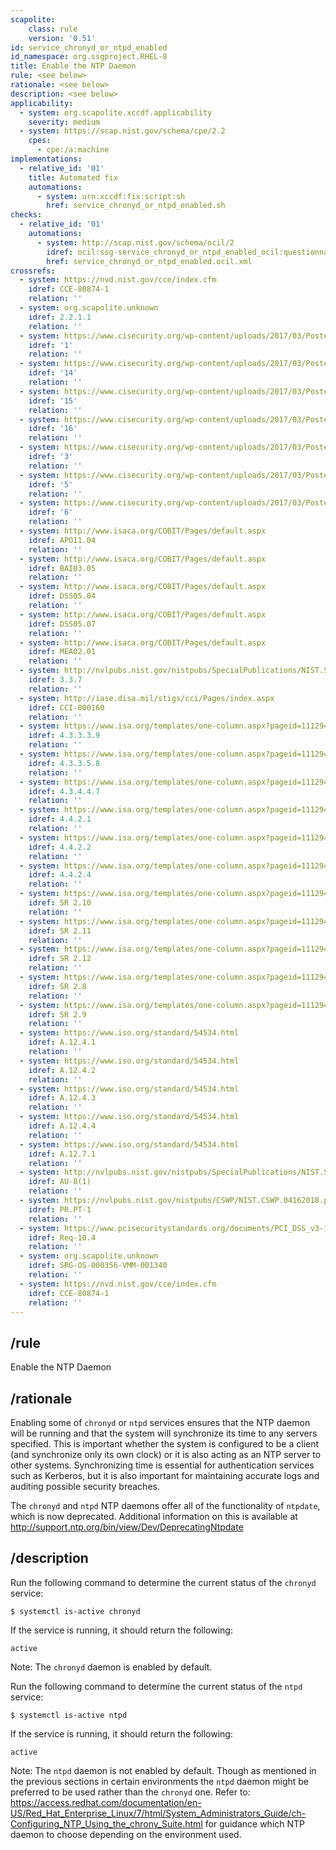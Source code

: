 ```yaml
---
scapolite:
    class: rule
    version: '0.51'
id: service_chronyd_or_ntpd_enabled
id_namespace: org.ssgproject.RHEL-8
title: Enable the NTP Daemon
rule: <see below>
rationale: <see below>
description: <see below>
applicability:
  - system: org.scapolite.xccdf.applicability
    severity: medium
  - system: https://scap.nist.gov/schema/cpe/2.2
    cpes:
      - cpe:/a:machine
implementations:
  - relative_id: '01'
    title: Automated fix
    automations:
      - system: urn:xccdf:fix:script:sh
        href: service_chronyd_or_ntpd_enabled.sh
checks:
  - relative_id: '01'
    automations:
      - system: http://scap.nist.gov/schema/ocil/2
        idref: ocil:ssg-service_chronyd_or_ntpd_enabled_ocil:questionnaire:1
        href: service_chronyd_or_ntpd_enabled.ocil.xml
crossrefs:
  - system: https://nvd.nist.gov/cce/index.cfm
    idref: CCE-80874-1
    relation: ''
  - system: org.scapolite.unknown
    idref: 2.2.1.1
    relation: ''
  - system: https://www.cisecurity.org/wp-content/uploads/2017/03/Poster_Winter2016_CSCs.pdf
    idref: '1'
    relation: ''
  - system: https://www.cisecurity.org/wp-content/uploads/2017/03/Poster_Winter2016_CSCs.pdf
    idref: '14'
    relation: ''
  - system: https://www.cisecurity.org/wp-content/uploads/2017/03/Poster_Winter2016_CSCs.pdf
    idref: '15'
    relation: ''
  - system: https://www.cisecurity.org/wp-content/uploads/2017/03/Poster_Winter2016_CSCs.pdf
    idref: '16'
    relation: ''
  - system: https://www.cisecurity.org/wp-content/uploads/2017/03/Poster_Winter2016_CSCs.pdf
    idref: '3'
    relation: ''
  - system: https://www.cisecurity.org/wp-content/uploads/2017/03/Poster_Winter2016_CSCs.pdf
    idref: '5'
    relation: ''
  - system: https://www.cisecurity.org/wp-content/uploads/2017/03/Poster_Winter2016_CSCs.pdf
    idref: '6'
    relation: ''
  - system: http://www.isaca.org/COBIT/Pages/default.aspx
    idref: APO11.04
    relation: ''
  - system: http://www.isaca.org/COBIT/Pages/default.aspx
    idref: BAI03.05
    relation: ''
  - system: http://www.isaca.org/COBIT/Pages/default.aspx
    idref: DSS05.04
    relation: ''
  - system: http://www.isaca.org/COBIT/Pages/default.aspx
    idref: DSS05.07
    relation: ''
  - system: http://www.isaca.org/COBIT/Pages/default.aspx
    idref: MEA02.01
    relation: ''
  - system: http://nvlpubs.nist.gov/nistpubs/SpecialPublications/NIST.SP.800-171.pdf
    idref: 3.3.7
    relation: ''
  - system: http://iase.disa.mil/stigs/cci/Pages/index.aspx
    idref: CCI-000160
    relation: ''
  - system: https://www.isa.org/templates/one-column.aspx?pageid=111294&productId=116731
    idref: 4.3.3.3.9
    relation: ''
  - system: https://www.isa.org/templates/one-column.aspx?pageid=111294&productId=116731
    idref: 4.3.3.5.8
    relation: ''
  - system: https://www.isa.org/templates/one-column.aspx?pageid=111294&productId=116731
    idref: 4.3.4.4.7
    relation: ''
  - system: https://www.isa.org/templates/one-column.aspx?pageid=111294&productId=116731
    idref: 4.4.2.1
    relation: ''
  - system: https://www.isa.org/templates/one-column.aspx?pageid=111294&productId=116731
    idref: 4.4.2.2
    relation: ''
  - system: https://www.isa.org/templates/one-column.aspx?pageid=111294&productId=116731
    idref: 4.4.2.4
    relation: ''
  - system: https://www.isa.org/templates/one-column.aspx?pageid=111294&productId=116785
    idref: SR 2.10
    relation: ''
  - system: https://www.isa.org/templates/one-column.aspx?pageid=111294&productId=116785
    idref: SR 2.11
    relation: ''
  - system: https://www.isa.org/templates/one-column.aspx?pageid=111294&productId=116785
    idref: SR 2.12
    relation: ''
  - system: https://www.isa.org/templates/one-column.aspx?pageid=111294&productId=116785
    idref: SR 2.8
    relation: ''
  - system: https://www.isa.org/templates/one-column.aspx?pageid=111294&productId=116785
    idref: SR 2.9
    relation: ''
  - system: https://www.iso.org/standard/54534.html
    idref: A.12.4.1
    relation: ''
  - system: https://www.iso.org/standard/54534.html
    idref: A.12.4.2
    relation: ''
  - system: https://www.iso.org/standard/54534.html
    idref: A.12.4.3
    relation: ''
  - system: https://www.iso.org/standard/54534.html
    idref: A.12.4.4
    relation: ''
  - system: https://www.iso.org/standard/54534.html
    idref: A.12.7.1
    relation: ''
  - system: http://nvlpubs.nist.gov/nistpubs/SpecialPublications/NIST.SP.800-53r4.pdf
    idref: AU-8(1)
    relation: ''
  - system: https://nvlpubs.nist.gov/nistpubs/CSWP/NIST.CSWP.04162018.pdf
    idref: PR.PT-1
    relation: ''
  - system: https://www.pcisecuritystandards.org/documents/PCI_DSS_v3-1.pdf
    idref: Req-10.4
    relation: ''
  - system: org.scapolite.unknown
    idref: SRG-OS-000356-VMM-001340
    relation: ''
  - system: https://nvd.nist.gov/cce/index.cfm
    idref: CCE-80874-1
    relation: ''
---
```



## /rule

Enable the NTP Daemon

## /rationale

Enabling
some of `chronyd` or `ntpd` services ensures that the NTP daemon will be
running and that the system will synchronize its time to any servers
specified. This is important whether the system is configured to be a
client (and synchronize only its own clock) or it is also acting as an
NTP server to other systems. Synchronizing time is essential for
authentication services such as Kerberos, but it is also important for
maintaining accurate logs and auditing possible security breaches.  
  
The `chronyd` and `ntpd` NTP daemons offer all of the functionality of
`ntpdate`, which is now deprecated. Additional information on this is
available at <http://support.ntp.org/bin/view/Dev/DeprecatingNtpdate>

## /description

Run the following command to determine the current status of the
`chronyd` service:

``` 
$ systemctl is-active chronyd
```

If the service is running, it should return the following:

``` 
active
```

Note: The `chronyd` daemon is enabled by default.  
  
Run the following command to determine the current status of the `ntpd`
service:

``` 
$ systemctl is-active ntpd
```

If the service is running, it should return the following:

``` 
active
```

Note: The `ntpd` daemon is not enabled by default. Though as mentioned
in the previous sections in certain environments the `ntpd` daemon might
be preferred to be used rather than the `chronyd` one. Refer to:
<https://access.redhat.com/documentation/en-US/Red_Hat_Enterprise_Linux/7/html/System_Administrators_Guide/ch-Configuring_NTP_Using_the_chrony_Suite.html>
for guidance which NTP daemon to choose depending on the environment
used.
